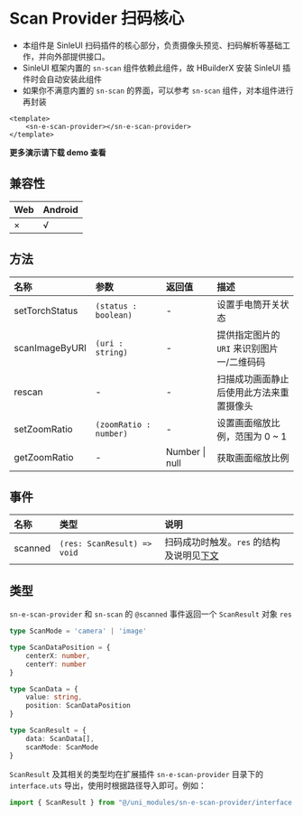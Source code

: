 # Scan Provider 扫码核心

* 本组件是 SinleUI 扫码插件的核心部分，负责摄像头预览、扫码解析等基础工作，并向外部提供接口。
* SinleUI 框架内置的 `sn-scan` 组件依赖此组件，故 HBuilderX 安装 SinleUI 插件时会自动安装此组件
* 如果你不满意内置的 `sn-scan` 的界面，可以参考 `sn-scan` 组件，对本组件进行再封装

```vue
<template>
	<sn-e-scan-provider></sn-e-scan-provider>
</template>
```

**更多演示请下载 demo 查看**

## 兼容性

| Web  | Android |
| :--- | :------ |
| ×    | √       |

## 方法

| 名称           | 参数                   | 返回值         | 描述                                       |
| :------------- | :--------------------- | :------------- | :----------------------------------------- |
| setTorchStatus | `(status : boolean)`   | -              | 设置手电筒开关状态                         |
| scanImageByURI | `(uri : string) `      | -              | 提供指定图片的 `URI` 来识别图片一/二维码码 |
| rescan         | -                      | -              | 扫描成功画面静止后使用此方法来重置摄像头   |
| setZoomRatio   | `(zoomRatio : number)` | -              | 设置画面缩放比例，范围为 0 ~ 1             |
| getZoomRatio   | -                      | Number \| null | 获取画面缩放比例                           |

## 事件

| 名称    | 类型                        | 说明                                              |
| :------ | :-------------------------- | :------------------------------------------------ |
| scanned | `(res: ScanResult) => void` | 扫码成功时触发。`res` 的结构及说明见[下文](#类型) |

## 类型

`sn-e-scan-provider` 和 `sn-scan` 的 `@scanned` 事件返回一个 `ScanResult` 对象 `res`

```typescript
type ScanMode = 'camera' | 'image'

type ScanDataPosition = {
	centerX: number,
	centerY: number
}

type ScanData = {
	value: string,
	position: ScanDataPosition
}

type ScanResult = {
	data: ScanData[],
	scanMode: ScanMode
}
```

`ScanResult` 及其相关的类型均在扩展插件 `sn-e-scan-provider` 目录下的 `interface.uts` 导出，使用时根据路径导入即可。例如：

```typescript
import { ScanResult } from "@/uni_modules/sn-e-scan-provider/interface.uts"
```